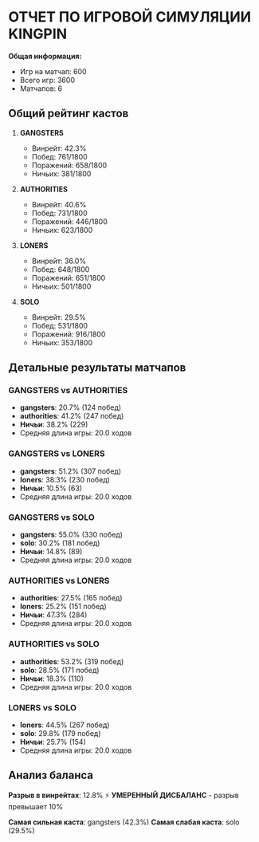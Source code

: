 # ОТЧЕТ ПО ИГРОВОЙ СИМУЛЯЦИИ KINGPIN

**Общая информация:**
- Игр на матчап: 600
- Всего игр: 3600
- Матчапов: 6

## Общий рейтинг кастов

1. **GANGSTERS**
   - Винрейт: 42.3%
   - Побед: 761/1800
   - Поражений: 658/1800
   - Ничьих: 381/1800

2. **AUTHORITIES**
   - Винрейт: 40.6%
   - Побед: 731/1800
   - Поражений: 446/1800
   - Ничьих: 623/1800

3. **LONERS**
   - Винрейт: 36.0%
   - Побед: 648/1800
   - Поражений: 651/1800
   - Ничьих: 501/1800

4. **SOLO**
   - Винрейт: 29.5%
   - Побед: 531/1800
   - Поражений: 916/1800
   - Ничьих: 353/1800

## Детальные результаты матчапов

### GANGSTERS vs AUTHORITIES
- **gangsters**: 20.7% (124 побед)
- **authorities**: 41.2% (247 побед)
- **Ничьи**: 38.2% (229)
- Средняя длина игры: 20.0 ходов

### GANGSTERS vs LONERS
- **gangsters**: 51.2% (307 побед)
- **loners**: 38.3% (230 побед)
- **Ничьи**: 10.5% (63)
- Средняя длина игры: 20.0 ходов

### GANGSTERS vs SOLO
- **gangsters**: 55.0% (330 побед)
- **solo**: 30.2% (181 побед)
- **Ничьи**: 14.8% (89)
- Средняя длина игры: 20.0 ходов

### AUTHORITIES vs LONERS
- **authorities**: 27.5% (165 побед)
- **loners**: 25.2% (151 побед)
- **Ничьи**: 47.3% (284)
- Средняя длина игры: 20.0 ходов

### AUTHORITIES vs SOLO
- **authorities**: 53.2% (319 побед)
- **solo**: 28.5% (171 побед)
- **Ничьи**: 18.3% (110)
- Средняя длина игры: 20.0 ходов

### LONERS vs SOLO
- **loners**: 44.5% (267 побед)
- **solo**: 29.8% (179 побед)
- **Ничьи**: 25.7% (154)
- Средняя длина игры: 20.0 ходов

## Анализ баланса

**Разрыв в винрейтах**: 12.8%
⚡ **УМЕРЕННЫЙ ДИСБАЛАНС** - разрыв превышает 10%

**Самая сильная каста**: gangsters (42.3%)
**Самая слабая каста**: solo (29.5%)
